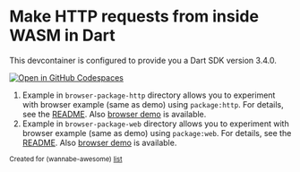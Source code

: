 # Make HTTP requests from inside WASM in Dart

This devcontainer is configured to provide you a Dart SDK version 3.4.0.

[![Open in GitHub Codespaces](https://github.com/codespaces/badge.svg)](https://codespaces.new/wasm-outbound-http-examples/dart)

1. Example in `browser-package-http` directory allows you to experiment with browser example (same as demo) using `package:http`.
   For details, see the [README](browser-package-http/README.md).
   Also [browser demo](https://wasm-outbound-http-examples.github.io/dart/package-http/) is available.
2. Example in `browser-package-web` directory allows you to experiment with browser example (same as demo)  using `package:web`.
   For details, see the [README](browser-package-web/README.md).
   Also [browser demo](https://wasm-outbound-http-examples.github.io/dart/package-web/) is available.

<sub>Created for (wannabe-awesome) [list](https://github.com/vasilev/HTTP-request-from-inside-WASM)</sub>

